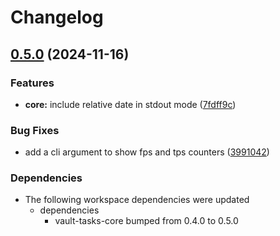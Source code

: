 # Changelog

## [0.5.0](https://github.com/louis-thevenet/vault-tasks/compare/tui-v0.4.0...tui-v0.5.0) (2024-11-16)


### Features

* **core:** include relative date in stdout mode ([7fdff9c](https://github.com/louis-thevenet/vault-tasks/commit/7fdff9c18087e8df4cbae5b1425ce451c423944b))


### Bug Fixes

* add a cli argument to show fps and tps counters ([3991042](https://github.com/louis-thevenet/vault-tasks/commit/3991042244f2e8bf7c8f46b2d70860ddfde38060))


### Dependencies

* The following workspace dependencies were updated
  * dependencies
    * vault-tasks-core bumped from 0.4.0 to 0.5.0

